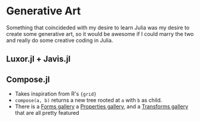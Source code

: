 # Generative Art

Something that coincideded with my desire to learn Julia was my desire to create
some generative art, so it would be awesome if I could marry the two and really
do some creative coding in Julia.

## Luxor.jl + Javis.jl

## Compose.jl

* Takes inspiration from R's `{grid}`
* `compose(a, b)` returns a new tree rooted at `a` with `b` as child.
* There is a [Forms gallery](https://giovineitalia.github.io/Compose.jl/latest/gallery/forms/#forms_gallery)
  a [Properties gallery](https://giovineitalia.github.io/Compose.jl/latest/gallery/properties/), and 
  a [Transforms gallery](https://giovineitalia.github.io/Compose.jl/latest/gallery/transforms/) that 
  are all pretty featured 